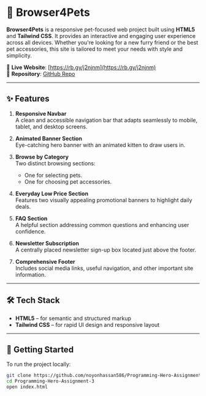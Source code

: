 # 🐾 Browser4Pets

**Browser4Pets** is a responsive pet-focused web project built using **HTML5** and **Tailwind CSS**. It provides an interactive and engaging user experience across all devices. Whether you're looking for a new furry friend or the best pet accessories, this site is tailored to meet your needs with style and simplicity.

🔗 **Live Website**: [https://rb.gy/j2njnm](https://rb.gy/j2njnm)  
📂 **Repository**: [GitHub Repo](https://github.com/noyonhassan586/Programming-Hero-Assignment-3)

---

## ✨ Features

1. **Responsive Navbar**  
   A clean and accessible navigation bar that adapts seamlessly to mobile, tablet, and desktop screens.

2. **Animated Banner Section**  
   Eye-catching hero banner with an animated kitten to draw users in.

3. **Browse by Category**  
   Two distinct browsing sections:
   - One for selecting pets.
   - One for choosing pet accessories.

4. **Everyday Low Price Section**  
   Features two visually appealing promotional banners to highlight daily deals.

5. **FAQ Section**  
   A helpful section addressing common questions and enhancing user confidence.

6. **Newsletter Subscription**  
   A centrally placed newsletter sign-up box located just above the footer.

7. **Comprehensive Footer**  
   Includes social media links, useful navigation, and other important site information.

---

## 🛠️ Tech Stack

- **HTML5** – for semantic and structured markup  
- **Tailwind CSS** – for rapid UI design and responsive layout

---
## 🚀 Getting Started

To run the project locally:

```bash
git clone https://github.com/noyonhassan586/Programming-Hero-Assignment-3.git
cd Programming-Hero-Assignment-3
open index.html
